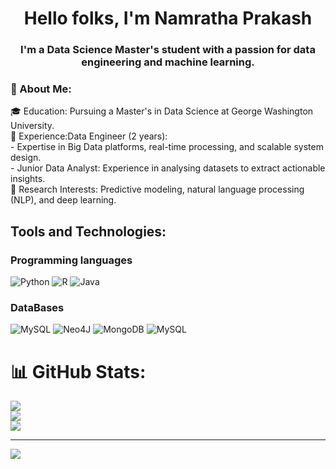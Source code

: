 <h1 align="center">Hello folks, I'm Namratha Prakash</h1>
<h3 align="center">I'm a Data Science Master's student with a passion for data engineering and machine learning.</h3>

### 💫 About Me:
🎓 Education: Pursuing a Master's in Data Science at George Washington University.<br>💼 Experience:Data Engineer (2 years): <br>     - Expertise in Big Data platforms, real-time processing, and scalable system design.<br>     - Junior Data Analyst: Experience in analysing datasets to extract actionable insights.<br>🔬 Research Interests: Predictive modeling, natural language processing (NLP), and deep learning.<br>


<h2> Tools and Technologies: </h1>
<h3> Programming languages </h3>

![Python](https://img.shields.io/badge/python-3670A0?style=for-the-badge&logo=python&logoColor=ffdd54) ![R](https://img.shields.io/badge/r-%23276DC3.svg?style=for-the-badge&logo=r&logoColor=white) ![Java](https://img.shields.io/badge/java-%23ED8B00.svg?style=for-the-badge&logo=openjdk&logoColor=white) 

<h3> DataBases </h3>

![MySQL](https://img.shields.io/badge/mysql-4479A1.svg?style=for-the-badge&logo=mysql&logoColor=white) ![Neo4J](https://img.shields.io/badge/Neo4j-008CC1?style=for-the-badge&logo=neo4j&logoColor=white) ![MongoDB](https://img.shields.io/badge/MongoDB-%234ea94b.svg?style=for-the-badge&logo=mongodb&logoColor=white) ![MySQL](https://img.shields.io/badge/mysql-4479A1.svg?style=for-the-badge&logo=mysql&logoColor=white)

# 📊 GitHub Stats:
![](https://github-readme-stats.vercel.app/api?username=NamrathaP1999&theme=dark&hide_border=false&include_all_commits=false&count_private=false)<br/>
![](https://github-readme-streak-stats.herokuapp.com/?user=NamrathaP1999&theme=dark&hide_border=false)<br/>
![](https://github-readme-stats.vercel.app/api/top-langs/?username=NamrathaP1999&theme=dark&hide_border=false&include_all_commits=false&count_private=false&layout=compact)

---
[![](https://visitcount.itsvg.in/api?id=NamrathaP1999&icon=0&color=0)](https://visitcount.itsvg.in)

<!-- Proudly created with GPRM ( https://gprm.itsvg.in ) -->
